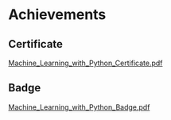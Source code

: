 

# Achievements
## Certificate
[Machine_Learning_with_Python_Certificate.pdf](https://prod-files-secure.s3.us-west-2.amazonaws.com/03e82b26-cccb-4906-bb56-adabcbdc0655/0f35a87e-0c16-48ac-af62-4e4cc34c6a19/Machine_Learning_with_Python_Certificate.pdf?X-Amz-Algorithm=AWS4-HMAC-SHA256&X-Amz-Content-Sha256=UNSIGNED-PAYLOAD&X-Amz-Credential=ASIAZI2LB4666FPGOWF4%2F20250131%2Fus-west-2%2Fs3%2Faws4_request&X-Amz-Date=20250131T191133Z&X-Amz-Expires=3600&X-Amz-Security-Token=IQoJb3JpZ2luX2VjELv%2F%2F%2F%2F%2F%2F%2F%2F%2F%2FwEaCXVzLXdlc3QtMiJIMEYCIQDpucmHxuvqwebUXtDujnq637kAttBPN48kyR0LITakmgIhAPdTR7q9GLiQb3zz5oI3kUzI9SqA3ooNb3gM9sQbjTptKogECMT%2F%2F%2F%2F%2F%2F%2F%2F%2F%2FwEQABoMNjM3NDIzMTgzODA1IgybNMBOqAr4Ts75SI0q3AMAK9EDXJ74XmalTtsNjeeYjNsWR9DW0kCXRju5NuEjM66%2FX6mOgCPCZtv%2Bo4IaRJiIuTTxRTmLgbsNT8pd9HgU9Nq9%2FBuTsC1e3Kxrk40WHNZqGabq3S7yPbfZQfGzlEwlhxwUmkZ3Ga3QDR0YEkIM7m2ctCRodiT93Roi9nywXY%2FUOJNBXuIXG3gCVGNfl8FrcDoJ8ba2WttBWyZv%2FaXTW5pX8FDMkIrXIkQkM8QK0pRITWb8xnxgdpUydXbR%2BGFwAu9PvPhatq7KJTnyHdd3YTwNra6ZOSRl6vnYOIua86k2sIJy6Um3vFDiWBZb5oY3Q1%2BseDMuLelk63qOJbIy9LPXQpICQgUG5u6khtBbJ%2F5I4XGVus36UfnGtuN5nlJ8nVs9Cc0zgOTii2haf1Kz135VrtEbDAm2hN2KakS7YUalpWJWV0qEbln8CaUTP%2BrIOFJkhpJmIVZDpaHGszyICHGeXGhlEzVvmfz%2FtAKhHHlwKD1BbVjyBPqzZ7n4cHnzls0sVv6G%2FfhjhEDdYQf2DPXD%2FHFXLAgrIkDl0cneqdyl%2FvrsS6aUHdfIU6veEXkjxlznUH%2FXfHKH25U08mZxUbacxFTUAuAVxErSL8AhXW0t9p%2BpvPL0%2FFs6OTD9v%2FS8BjqkAYCjN5J%2F9nRedpvv540Q2EMdQ%2B9Zd3uzsfurRnBDx9MaYhg7MLaWD5hRFSwgr6xSDz81XiQGt6o71c%2FZ0GUf7enNmD93hAk01yP89DIOqWlSRPcZBwZuanVZ0BpxpWrrlk7g9Ws4N%2B0awMPxuYjenKOf2iDHVXXmc%2B%2BpcilpOwbgR%2FF0K%2Fg0kWtFL5R4XFj5HJbdci8yyWJuv%2Bna3SNsZCSVZflK&X-Amz-Signature=aac005565196935af38ef5e5f623b5719438095076552d0315ab08bfe2eaf8d8&X-Amz-SignedHeaders=host&x-id=GetObject)
## Badge
[Machine_Learning_with_Python_Badge.pdf](https://prod-files-secure.s3.us-west-2.amazonaws.com/03e82b26-cccb-4906-bb56-adabcbdc0655/ff622a22-73d6-44e3-9c7b-e89a8e61b7aa/Machine_Learning_with_Python_Badge.pdf?X-Amz-Algorithm=AWS4-HMAC-SHA256&X-Amz-Content-Sha256=UNSIGNED-PAYLOAD&X-Amz-Credential=ASIAZI2LB4666FPGOWF4%2F20250131%2Fus-west-2%2Fs3%2Faws4_request&X-Amz-Date=20250131T191133Z&X-Amz-Expires=3600&X-Amz-Security-Token=IQoJb3JpZ2luX2VjELv%2F%2F%2F%2F%2F%2F%2F%2F%2F%2FwEaCXVzLXdlc3QtMiJIMEYCIQDpucmHxuvqwebUXtDujnq637kAttBPN48kyR0LITakmgIhAPdTR7q9GLiQb3zz5oI3kUzI9SqA3ooNb3gM9sQbjTptKogECMT%2F%2F%2F%2F%2F%2F%2F%2F%2F%2FwEQABoMNjM3NDIzMTgzODA1IgybNMBOqAr4Ts75SI0q3AMAK9EDXJ74XmalTtsNjeeYjNsWR9DW0kCXRju5NuEjM66%2FX6mOgCPCZtv%2Bo4IaRJiIuTTxRTmLgbsNT8pd9HgU9Nq9%2FBuTsC1e3Kxrk40WHNZqGabq3S7yPbfZQfGzlEwlhxwUmkZ3Ga3QDR0YEkIM7m2ctCRodiT93Roi9nywXY%2FUOJNBXuIXG3gCVGNfl8FrcDoJ8ba2WttBWyZv%2FaXTW5pX8FDMkIrXIkQkM8QK0pRITWb8xnxgdpUydXbR%2BGFwAu9PvPhatq7KJTnyHdd3YTwNra6ZOSRl6vnYOIua86k2sIJy6Um3vFDiWBZb5oY3Q1%2BseDMuLelk63qOJbIy9LPXQpICQgUG5u6khtBbJ%2F5I4XGVus36UfnGtuN5nlJ8nVs9Cc0zgOTii2haf1Kz135VrtEbDAm2hN2KakS7YUalpWJWV0qEbln8CaUTP%2BrIOFJkhpJmIVZDpaHGszyICHGeXGhlEzVvmfz%2FtAKhHHlwKD1BbVjyBPqzZ7n4cHnzls0sVv6G%2FfhjhEDdYQf2DPXD%2FHFXLAgrIkDl0cneqdyl%2FvrsS6aUHdfIU6veEXkjxlznUH%2FXfHKH25U08mZxUbacxFTUAuAVxErSL8AhXW0t9p%2BpvPL0%2FFs6OTD9v%2FS8BjqkAYCjN5J%2F9nRedpvv540Q2EMdQ%2B9Zd3uzsfurRnBDx9MaYhg7MLaWD5hRFSwgr6xSDz81XiQGt6o71c%2FZ0GUf7enNmD93hAk01yP89DIOqWlSRPcZBwZuanVZ0BpxpWrrlk7g9Ws4N%2B0awMPxuYjenKOf2iDHVXXmc%2B%2BpcilpOwbgR%2FF0K%2Fg0kWtFL5R4XFj5HJbdci8yyWJuv%2Bna3SNsZCSVZflK&X-Amz-Signature=d299f9a13f992ac23b68a8ba6129feb5a6a4c4fb1f15a1a6584dc5e10998a055&X-Amz-SignedHeaders=host&x-id=GetObject)
